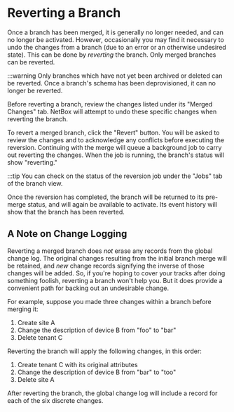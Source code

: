 # Reverting a Branch

Once a branch has been merged, it is generally no longer needed, and can no longer be activated. However, occasionally you may find it necessary to undo the changes from a branch (due to an error or an otherwise undesired state). This can be done by _reverting_ the branch. Only merged branches can be reverted.

:::warning
    Only branches which have not yet been archived or deleted can be reverted. Once a branch's schema has been deprovisioned, it can no longer be reverted.

Before reverting a branch, review the changes listed under its "Merged Changes" tab. NetBox will attempt to undo these specific changes when reverting the branch.

To revert a merged branch, click the "Revert" button. You will be asked to review the changes and to acknowledge any conflicts before executing the reversion. Continuing with the merge will queue a background job to carry out reverting the changes. When the job is running, the branch's status will show "reverting."

:::tip
    You can check on the status of the reversion job under the "Jobs" tab of the branch view.

Once the reversion has completed, the branch will be returned to its pre-merge status, and will again be available to activate. Its event history will show that the branch has been reverted.

## A Note on Change Logging

Reverting a merged branch does _not_ erase any records from the global change log. The original changes resulting from the initial branch merge will be retained, and _new_ change records signifying the inverse of those changes will be added. So, if you're hoping to cover your tracks after doing something foolish, reverting a branch won't help you. But it does provide a convenient path for backing out an undesirable change.

For example, suppose you made three changes within a branch before merging it:

1. Create site A
2. Change the description of device B from "foo" to "bar"
3. Delete tenant C

Reverting the branch will apply the following changes, in this order:

1. Create tenant C with its original attributes
2. Change the description of device B from "bar" to "too"
3. Delete site A

After reverting the branch, the global change log will include a record for each of the six discrete changes.
